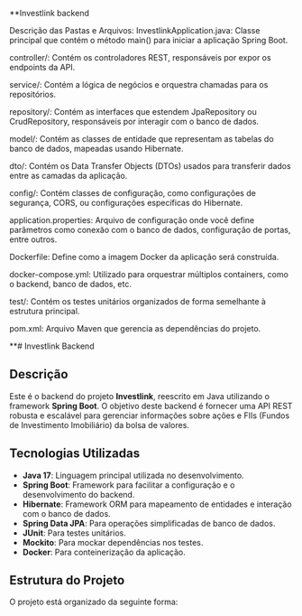 **Investlink backend

Descrição das Pastas e Arquivos:
InvestlinkApplication.java: Classe principal que contém o método main() para iniciar a aplicação Spring Boot.

controller/: Contém os controladores REST, responsáveis por expor os endpoints da API.

service/: Contém a lógica de negócios e orquestra chamadas para os repositórios.

repository/: Contém as interfaces que estendem JpaRepository ou CrudRepository, responsáveis por interagir com o banco de dados.

model/: Contém as classes de entidade que representam as tabelas do banco de dados, mapeadas usando Hibernate.

dto/: Contém os Data Transfer Objects (DTOs) usados para transferir dados entre as camadas da aplicação.

config/: Contém classes de configuração, como configurações de segurança, CORS, ou configurações específicas do Hibernate.

application.properties: Arquivo de configuração onde você define parâmetros como conexão com o banco de dados, configuração de portas, entre outros.

Dockerfile: Define como a imagem Docker da aplicação será construída.

docker-compose.yml: Utilizado para orquestrar múltiplos containers, como o backend, banco de dados, etc.

test/: Contém os testes unitários organizados de forma semelhante à estrutura principal.

pom.xml: Arquivo Maven que gerencia as dependências do projeto.

**# Investlink Backend

## Descrição

Este é o backend do projeto **Investlink**, reescrito em Java utilizando o framework **Spring Boot**. O objetivo deste backend é fornecer uma API REST robusta e escalável para gerenciar informações sobre ações e FIIs (Fundos de Investimento Imobiliário) da bolsa de valores. 

## Tecnologias Utilizadas

- **Java 17**: Linguagem principal utilizada no desenvolvimento.
- **Spring Boot**: Framework para facilitar a configuração e o desenvolvimento do backend.
- **Hibernate**: Framework ORM para mapeamento de entidades e interação com o banco de dados.
- **Spring Data JPA**: Para operações simplificadas de banco de dados.
- **JUnit**: Para testes unitários.
- **Mockito**: Para mockar dependências nos testes.
- **Docker**: Para conteinerização da aplicação.

## Estrutura do Projeto

O projeto está organizado da seguinte forma:

